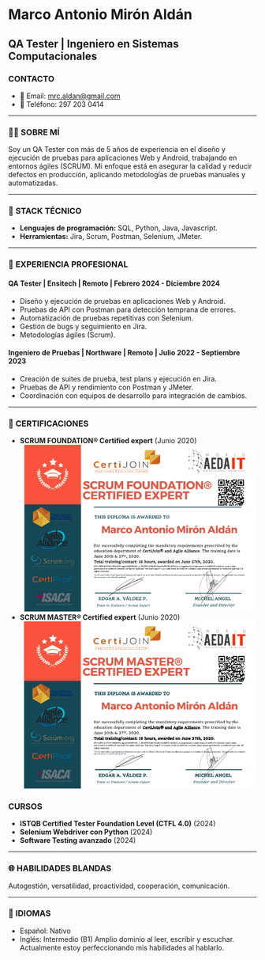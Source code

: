 # Marco Antonio Mirón Aldán
## QA Tester | Ingeniero en Sistemas Computacionales

### CONTACTO
- 📧 Email: mrc.aldan@gmail.com
- 📱 Teléfono: 297 203 0414

---

### 👨‍💻 **SOBRE MÍ**
Soy un QA Tester con más de 5 años de experiencia en el diseño y ejecución de pruebas para aplicaciones Web y Android, trabajando en entornos ágiles (SCRUM). Mi enfoque está en asegurar la calidad y reducir defectos en producción, aplicando metodologías de pruebas manuales y automatizadas.

---

### 🔧 **STACK TÉCNICO**
- **Lenguajes de programación:** SQL, Python, Java, Javascript.
- **Herramientas:** Jira, Scrum, Postman, Selenium, JMeter.

---

### 📂 **EXPERIENCIA PROFESIONAL**
#### QA Tester | Ensitech | Remoto | Febrero 2024 - Diciembre 2024
- Diseño y ejecución de pruebas en aplicaciones Web y Android.
- Pruebas de API con Postman para detección temprana de errores.
- Automatización de pruebas repetitivas con Selenium.
- Gestión de bugs y seguimiento en Jira.
- Metodologías ágiles (Scrum).

#### Ingeniero de Pruebas | Northware | Remoto | Julio 2022 - Septiembre 2023
- Creación de suites de prueba, test plans y ejecución en Jira.
- Pruebas de API y rendimiento con Postman y JMeter.
- Coordinación con equipos de desarrollo para integración de cambios.

---

### 📜 **CERTIFICACIONES**
- **SCRUM FOUNDATION® Certified expert** (Junio 2020)
![Certificado Scrum Foundation](Scrum_Foundation_Certified_Expert.png)
- **SCRUM MASTER® Certified expert** (Junio 2020)
![Certificado Scrum Master](Scrum_Master_Certified_Expert.png)

### CURSOS
- **ISTQB Certified Tester Foundation Level (CTFL 4.0)** (2024)
- **Selenium Webdriver con Python** (2024)
- **Software Testing avanzado** (2024)

---

### 🌐 **HABILIDADES BLANDAS**
Autogestión, versatilidad, proactividad, cooperación, comunicación.

---

### 📁 **IDIOMAS**
- Español: Nativo
- Inglés: Intermedio (B1) Amplio dominio al leer, escribir y escuchar. Actualmente estoy perfeccionando mis habilidades al hablarlo.
